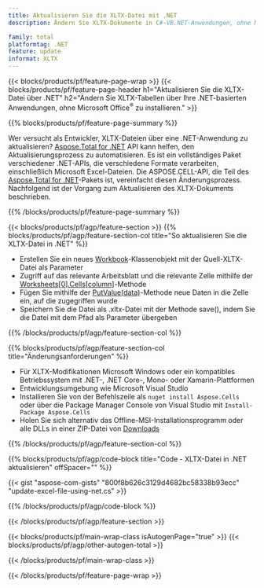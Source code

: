 ```yaml
---
title: Aktualisieren Sie die XLTX-Datei mit .NET
description: Ändern Sie XLTX-Dokumente in C#-VB.NET-Anwendungen, ohne Microsoft Excel zu verwenden. 

family: total
platformtag: .NET
feature: update
informat: XLTX
---
```

{{< blocks/products/pf/feature-page-wrap >}}
{{< blocks/products/pf/feature-page-header h1="Aktualisieren Sie die XLTX-Datei über .NET" h2="Ändern Sie XLTX-Tabellen über Ihre .NET-basierten Anwendungen, ohne Microsoft Office<sup>&reg;</sup> zu installieren." >}}

{{% blocks/products/pf/feature-page-summary %}}

Wer versucht als Entwickler, XLTX-Dateien über eine .NET-Anwendung zu aktualisieren? [Aspose.Total for .NET](https://products.aspose.com/total/net/) API kann helfen, den Aktualisierungsprozess zu automatisieren. Es ist ein vollständiges Paket verschiedener .NET-APIs, die verschiedene Formate verarbeiten, einschließlich Microsoft Excel-Dateien. Die ASPOSE.CELL-API, die Teil des [Aspose.Total for .NET](https://products.aspose.com/total/net/)-Pakets ist, vereinfacht diesen Änderungsprozess. Nachfolgend ist der Vorgang zum Aktualisieren des XLTX-Dokuments beschrieben.

{{% /blocks/products/pf/feature-page-summary %}}

{{< blocks/products/pf/agp/feature-section >}}
{{% blocks/products/pf/agp/feature-section-col title="So aktualisieren Sie die XLTX-Datei in .NET" %}}

- Erstellen Sie ein neues [Workbook](https://reference.aspose.com/cells/net/aspose.cells/workbook/)-Klassenobjekt mit der Quell-XLTX-Datei als Parameter
- Zugriff auf das relevante Arbeitsblatt und die relevante Zelle mithilfe der [Worksheets[0].Cells[column]](https://reference.aspose.com/cells/net/aspose.cells/worksheet/cells/)-Methode
- Fügen Sie mithilfe der [PutValue(data)](https://reference.aspose.com/cells/net/aspose.cells/cell/putvalue/)-Methode neue Daten in die Zelle ein, auf die zugegriffen wurde
- Speichern Sie die Datei als .xltx-Datei mit der Methode save(), indem Sie die Datei mit dem Pfad als Parameter übergeben

{{% /blocks/products/pf/agp/feature-section-col %}}

{{% blocks/products/pf/agp/feature-section-col title="Änderungsanforderungen" %}}

- Für XLTX-Modifikationen Microsoft Windows oder ein kompatibles Betriebssystem mit .NET-, .NET Core-, Mono- oder Xamarin-Plattformen
- Entwicklungsumgebung wie Microsoft Visual Studio 
- Installieren Sie von der Befehlszeile als ```nuget install Aspose.Cells``` oder über die Package Manager Console von Visual Studio mit ```Install-Package Aspose.Cells```
- Holen Sie sich alternativ das Offline-MSI-Installationsprogramm oder alle DLLs in einer ZIP-Datei von [Downloads](https://releases.aspose.com/cells/net)

{{% /blocks/products/pf/agp/feature-section-col %}}

{{% blocks/products/pf/agp/code-block title="Code - XLTX-Datei in .NET aktualisieren" offSpacer="" %}}

{{< gist "aspose-com-gists" "800f8b626c3129d4682bc58338b93ecc" "update-excel-file-using-net.cs" >}}

{{% /blocks/products/pf/agp/code-block %}}

{{< /blocks/products/pf/agp/feature-section >}}

{{< blocks/products/pf/main-wrap-class isAutogenPage="true" >}}
{{< blocks/products/pf/agp/other-autogen-total >}}

{{< /blocks/products/pf/main-wrap-class >}}

{{< /blocks/products/pf/feature-page-wrap >}}